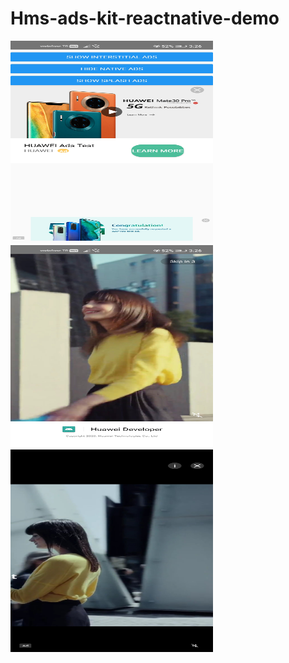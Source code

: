 # Hms-ads-kit-reactnative-demo
<img src="https://github.com/simgekeser/Hms-ads-kit-reactnative-demo/blob/master/screenshots/Screenshot_20200831_152612_com.reactnativeauthservicedemo.jpg" width="324" height="324">
<img src="https://github.com/simgekeser/Hms-ads-kit-reactnative-demo/blob/master/screenshots/Screenshot_20200831_152617_com.reactnativeauthservicedemo.jpg" width="324" height="324">
<img src="https://github.com/simgekeser/Hms-ads-kit-reactnative-demo/blob/master/screenshots/Screenshot_20200831_152625_com.huawei.hwid.jpg" width="324" height="324">


